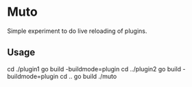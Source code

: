 # Muto

Simple experiment to do live reloading of plugins.

## Usage
cd ./plugin1
go build -buildmode=plugin
cd ../plugin2
go build -buildmode=plugin
cd ..
go build
./muto

